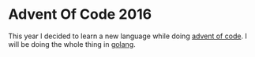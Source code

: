 # Advent Of Code 2016
This year I decided to learn a new language while doing [advent of code](https://adventofcode.com/2016). I will be doing the whole thing in [golang](https://golang.org/).
